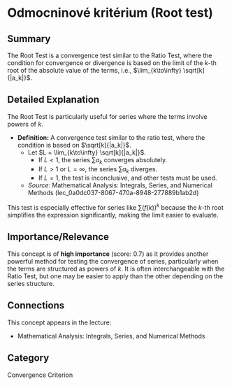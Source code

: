 # Odmocninové kritérium (Root test)

## Summary
The Root Test is a convergence test similar to the Ratio Test, where the condition for convergence or divergence is based on the limit of the $k$-th root of the absolute value of the terms, i.e., $\lim_{k\to\infty} \sqrt[k]{|a_k|}$.

## Detailed Explanation
The Root Test is particularly useful for series where the terms involve powers of $k$.
*   **Definition:** A convergence test similar to the ratio test, where the condition is based on $\sqrt[k]{|a_k|}$.
    *   Let $L = \lim_{k\to\infty} \sqrt[k]{|a_k|}$.
        *   If $L < 1$, the series $\sum a_k$ converges absolutely.
        *   If $L > 1$ or $L = \infty$, the series $\sum a_k$ diverges.
        *   If $L = 1$, the test is inconclusive, and other tests must be used.
    *   *Source:* Mathematical Analysis: Integrals, Series, and Numerical Methods (lec_0a0dc037-8067-470a-8948-277889b1ab2d)

This test is especially effective for series like $\sum (f(k))^k$ because the $k$-th root simplifies the expression significantly, making the limit easier to evaluate.

## Importance/Relevance
This concept is of **high importance** (score: 0.7) as it provides another powerful method for testing the convergence of series, particularly when the terms are structured as powers of $k$. It is often interchangeable with the Ratio Test, but one may be easier to apply than the other depending on the series structure.

## Connections
This concept appears in the lecture:
*   Mathematical Analysis: Integrals, Series, and Numerical Methods

## Category
Convergence Criterion